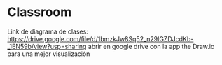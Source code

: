 # Classroom
Link de diagrama de clases: https://drive.google.com/file/d/1bmzkJw8Sq52_n29lGZDJcdKb-_1EN59b/view?usp=sharing abrir en google drive con la app the Draw.io para una mejor visualización
